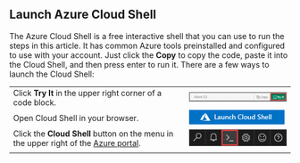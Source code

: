 
## Launch Azure Cloud Shell

The Azure Cloud Shell is a free interactive shell that you can use to run the steps in this article. It has common Azure tools preinstalled and configured to use with your account. Just click the **Copy** to copy the code, paste it into the Cloud Shell, and then press enter to run it.  There are a few ways to launch the Cloud Shell:

|  |   |
|-----------------------------------------------|---|
| Click **Try It** in the upper right corner of a code block. | ![Cloud Shell in this article](./media/cloud-shell-try-it/cli-try-it.png) |
| Open Cloud Shell in your browser. | <a href="https://shell.azure.com/bash" target="_blank"><img src="./media/cloud-shell-try-it/launchcloudshell.png"></a>  |
| Click the **Cloud Shell** button on the menu in the upper right of the <a href="https://portal.azure.com" target="_blank">Azure portal</a>. |	![Cloud Shell in the portal](./media/cloud-shell-try-it/cloud-shell-menu.png) |
|  |  |

